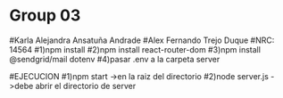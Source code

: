 # Group 03
#Karla Alejandra Ansatuña Andrade
#Alex Fernando Trejo Duque
#NRC: 14564
#1)npm install
#2)npm install react-router-dom
#3)npm install @sendgrid/mail dotenv
#4)pasar .env a la carpeta server

#EJECUCION
#1)npm start        ->en la raiz del directorio
#2)node server.js   ->debe abrir el directorio de server


